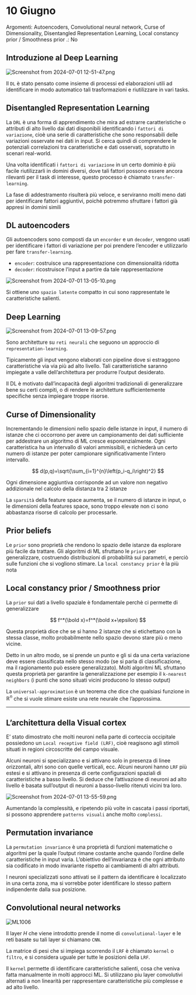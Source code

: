 # 10 Giugno

Argomenti: Autoencoders, Convolutional neural network, Curse of Dimensionality, Disentangled Representation Learning, Local constancy prior / Smoothness prior
.: No

## Introduzione al Deep Learning

![Screenshot from 2024-07-01 12-51-47.png](Screenshot_from_2024-07-01_12-51-47.png)

Il `DL` è stato pensato come insieme di processi ed elaborazioni utili ad identificare in modo automatico tali trasformazioni e riutilizzare in vari tasks.

## Disentangled Representation Learning

La `DRL` è una forma di apprendimento che mira ad estrarre caratteristiche o attributi di alto livello dai dati disponibili identificando i `fattori di variazione`, cioè una serie di caratteristiche che sono responsabili delle variazioni osservate nei dati in input. Si cerca quindi di comprendere le potenziali correlazioni tra caratteristiche e dati osservati, sopratutto in scenari real-world.

Una volta identificati i `fattori di variazione` in un certo dominio è più facile riutilizzarli in domini diversi, dove tali fattori possono essere ancora rilevanti per il task di interesse, questo processo è chiamato `transfer-learning`.

La fase di addestramento risulterà più veloce, e serviranno molti meno dati per identificare fattori aggiuntivi, poichè potremmo sfruttare i fattori già appresi in domini simili

## DL autoencoders

Gli autoencoders sono composti da un `encorder` e un `decoder`, vengono usati per identificare i fattori di variazione per poi prendere l’encoder e utilizzarlo per fare `transfer-learning`.

- `encoder`: costruisce una rappresentazione con dimensionalità ridotta
- `decoder`: ricostruisce l’input a partire da tale rappresentazione

![Screenshot from 2024-07-01 13-05-10.png](Screenshot_from_2024-07-01_13-05-10.png)

Si ottiene uno `spazio latente` compatto in cui sono rappresentate le caratteristiche salienti.

## Deep Learning

![Screenshot from 2024-07-01 13-09-57.png](Screenshot_from_2024-07-01_13-09-57.png)

Sono architetture su `reti neurali` che seguono un approccio di `representation-learning`. 

Tipicamente gli input vengono elaborati con pipeline dove si estraggono caratteristiche via via più ad alto livello. Tali caratteristiche saranno impiegate a valle dell’architettura per produrre l’output desiderato.

Il DL è motivato dall’incapacità degli algoritmi tradizionali di generalizzare bene su certi compiti, o di rendere le architetture sufficientemente specifiche senza impiegare troppe risorse.

## Curse of Dimensionality

Incrementando le dimensioni nello spazio delle istanze in input, il numero di istanze che ci occorrono per avere un campionamento dei dati sufficiente per addestrare un algoritmo di ML cresce esponenzialmente. Ogni caratteristica ha un intervallo di valori ammissibili, e richiederà un certo numero di istanze per poter campionare significativamente l’intero intervallo.

$$
d(p,q)=\sqrt{\sum_{i=1}^{n}\left(p_i-q_i\right)^2}
$$

Ogni dimensione aggiuntiva corrisponde ad un valore non negativo addizionale nel calcolo della distanza tra 2 istanze

La `sparsità` della feature space aumenta, se il numero di istanze in input, o le dimensioni della features space, sono troppo elevate non ci sono abbastanza risorse di calcolo per processarle.

## Prior beliefs

Le `prior` sono proprietà che rendono lo spazio delle istanze da esplorare più facile da trattare. Gli algoritmi di ML sfruttano le `priors` per generalizzare, costruendo distribuzioni di probabilità sui parametri, e perciò sulle funzioni che si vogliono stimare. La `local constancy prior` è la più nota

## Local constancy prior / Smoothness prior

La `prior` sui dati a livello spaziale è fondamentale perchè ci permette di generalizzare

$$
f^*(\bold x)=f^*(\bold x+\epsilon)
$$

Questa proprietà dice che se si hanno 2 istanze che si etichettano con la stessa classe, molto probabilmente nello spazio devono stare più o meno vicine.

Detto in un altro modo, se si prende un punto e gli si da una certa variazione deve essere classificata nello stesso modo (se si parla di classificazione, ma il ragionamento può essere generalizzato). Molti algoritmi ML sfruttano questa proprietà per garantire la generalizzazione per esempio il `k-nearest neighbors` (i punti che sono situati vicini producono lo stesso output)

La `universal-approximation` è un teorema che dice che qualsiasi funzione in $\mathbb{R}^n$ che si vuole stimare esiste una rete neurale che l’approssima.

---

## L’architettura della Visual cortex

E’ stato dimostrato che molti neuroni nella parte di corteccia occipitale possiedono un `Local receptive field (LRF)`, cioè reagisono agli stimoli situati in regioni circoscritte del campo visuale.

Alcuni neuroni si specializzano e si attivano solo in presenza di linee orizzontali, altri sono con quelle verticali, ecc. Alcuni neuroni hanno `LRF` più estesi e si attivano in presenza di certe configurazioni spaziali di caratteristiche a basso livello. Si deduce che l’attivazione di neuroni ad alto livello è basata sull’output di neuroni a basso-livello ritenuti vicini tra loro.

![Screenshot from 2024-07-01 13-55-59.png](Screenshot_from_2024-07-01_13-55-59.png)

Aumentando la complessità, e ripetendo più volte in cascata i passi riportati, si possono apprendere `patterns visuali` anche molto `complessi`.

## Permutation invariance

La `permutation invariance` è una proprietà di funzioni matematiche o algoritmi per la quale l’output rimane costante anche quando l’ordine delle caratteristiche in input varia. L’obiettivo dell’invarianza è che ogni attributo sia codificato in modo invariante rispetto ai cambiamenti di altri attributi.

I neuroni specializzati sono attivati se il pattern da identificare è localizzato in una certa zona, ma si vorrebbe poter identificare lo stesso pattern indipendente dalla sua posizione.

## Convolutional neural networks

![ML1006](ML1006.png)

Il layer $H$ che viene introdotto prende il nome di `convolutional-layer` e le reti basate su tali layer si chiamano `CNN`.

La matrice di pesi che si impiega scorrendo il `LRF` è chiamato `kernel` o `filtro`, e si considera uguale per tutte le posizioni della `LRF`.

Il `kernel` permette di identificare caratteristiche salienti, cosa che veniva fatta manualmente in molti approcci ML. Si utilizzano piu layer convolutivi alternati a non linearità per rappresentare caratteristiche più complesse e ad alto livello.